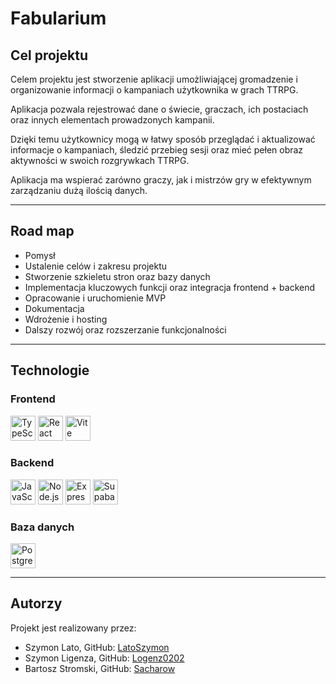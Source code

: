 # Fabularium

## Cel projektu

Celem projektu jest stworzenie aplikacji umożliwiającej gromadzenie i organizowanie informacji o kampaniach użytkownika w grach TTRPG.

Aplikacja pozwala rejestrować dane o świecie, graczach, ich postaciach oraz innych elementach prowadzonych kampanii.

Dzięki temu użytkownicy mogą w łatwy sposób przeglądać i aktualizować informacje o kampaniach, śledzić przebieg sesji oraz mieć pełen obraz aktywności w swoich rozgrywkach TTRPG.

Aplikacja ma wspierać zarówno graczy, jak i mistrzów gry w efektywnym zarządzaniu dużą ilością danych.

---

## Road map

- Pomysł
- Ustalenie celów i zakresu projektu
- Stworzenie szkieletu stron oraz bazy danych
- Implementacja kluczowych funkcji oraz integracja frontend + backend
- Opracowanie i uruchomienie MVP
- Dokumentacja
- Wdrożenie i hosting
- Dalszy rozwój oraz rozszerzanie funkcjonalności

---

## Technologie

### Frontend

<p align="left">
  <img src="https://cdn.jsdelivr.net/gh/devicons/devicon/icons/typescript/typescript-original.svg" alt="TypeScript" width="40" height="40"/>
  <img src="https://cdn.jsdelivr.net/gh/devicons/devicon/icons/react/react-original.svg" alt="React" width="40" height="40"/>
  <img src="https://cdn.jsdelivr.net/gh/devicons/devicon/icons/vite/vite-original.svg" alt="Vite" width="40" height="40"/>
</p>

### Backend

<p align="left">
  <img src="https://cdn.jsdelivr.net/gh/devicons/devicon/icons/javascript/javascript-original.svg" alt="JavaScript" width="40" height="40"/>
  <img src="https://cdn.jsdelivr.net/gh/devicons/devicon/icons/nodejs/nodejs-original.svg" alt="Node.js" width="40" height="40"/>
  <img src="https://cdn.jsdelivr.net/gh/devicons/devicon/icons/express/express-original.svg" alt="Express" width="40" height="40"/>
  <img src="https://cdn.jsdelivr.net/gh/devicons/devicon/icons/supabase/supabase-original.svg" alt="Supabase" width="40" height="40"/>
</p>

### Baza danych

<p align="left">
  <img src="https://cdn.jsdelivr.net/gh/devicons/devicon/icons/postgresql/postgresql-original.svg" alt="PostgreSQL" width="40" height="40"/>
</p>

---

## Autorzy

Projekt jest realizowany przez:
- Szymon Lato, GitHub: [LatoSzymon](https://github.com/LatoSzymon)
- Szymon Ligenza, GitHub: [Logenz0202](https://github.com/Logenz0202)
- Bartosz Stromski, GitHub: [Sacharow](https://github.com/Sacharow)
